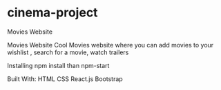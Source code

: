 # cinema-project
Movies Website

Movies Website
Cool Movies website where you can add movies to your wishlist , search for a movie, watch trailers

Installing
npm install than npm-start

Built With: 
HTML
CSS
React.js
Bootstrap

